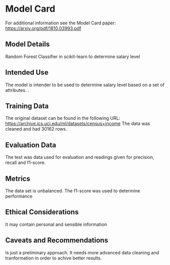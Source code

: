 # Model Card

For additional information see the Model Card paper: https://arxiv.org/pdf/1810.03993.pdf

## Model Details
Random Forest Classifier in scikit-learn to determine salary level

## Intended Use
The model is intender to be used to determine salary level based on a set of attributes. .

## Training Data
The original dataset can be found in the following URL: https://archive.ics.uci.edu/ml/datasets/census+income
The data was cleaned and had 30162 rows.

## Evaluation Data
The test was data used for evaluation and readings given for precision, recall and f1-score.


## Metrics
The data set is unbalanced. The f1-score was used to determine performance
## Ethical Considerations
It may contain personal and sensible information

## Caveats and Recommendations
Is just a preliminary approach. It needs more advanced data cleaning and tranformation in order to achive better results. 
